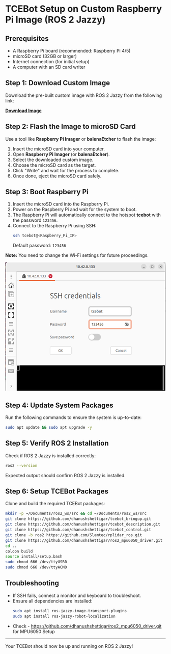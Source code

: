 # TCEBot Setup on Custom Raspberry Pi Image (ROS 2 Jazzy)

## Prerequisites
- A Raspberry Pi board (recommended: Raspberry Pi 4/5)
- microSD card (32GB or larger)
- Internet connection (for initial setup)
- A computer with an SD card writer

## Step 1: Download Custom Image
Download the pre-built custom image with ROS 2 Jazzy from the following link:

**[Download Image](https://drive.google.com/file/d/1pRz1IW64-c3jGCG04VXSExZg8M7-tjX-/view?usp=drive_link)**  

## Step 2: Flash the Image to microSD Card
Use a tool like **Raspberry Pi Imager** or **balenaEtcher** to flash the image:

1. Insert the microSD card into your computer.
2. Open **Raspberry Pi Imager** (or **balenaEtcher**).
3. Select the downloaded custom image.
4. Choose the microSD card as the target.
5. Click "Write" and wait for the process to complete.
6. Once done, eject the microSD card safely.

## Step 3: Boot Raspberry Pi
1. Insert the microSD card into the Raspberry Pi.
2. Power on the Raspberry Pi and wait for the system to boot.
3. The Raspberry Pi will automatically connect to the hotspot **tcebot** with the password `123456`.
4. Connect to the Raspberry Pi using SSH:
   ```bash
   ssh tcebot@<Raspberry_Pi_IP>
   ```
   Default password: `123456`

**Note:** You need to change the Wi-Fi settings for future proceedings.

![Alt text](https://raw.githubusercontent.com/dhanushshettigar/tcebot_bringup/refs/heads/main/media/SSH-Login.png)


## Step 4: Update System Packages
Run the following commands to ensure the system is up-to-date:
```bash
sudo apt update && sudo apt upgrade -y
```

## Step 5: Verify ROS 2 Installation
Check if ROS 2 Jazzy is installed correctly:
```bash
ros2 --version
```
Expected output should confirm ROS 2 Jazzy is installed.

## Step 6: Setup TCEBot Packages
Clone and build the required TCEBot packages:

```bash
mkdir -p ~/Documents/ros2_ws/src && cd ~/Documents/ros2_ws/src
git clone https://github.com/dhanushshettigar/tcebot_bringup.git
git clone https://github.com/dhanushshettigar/tcebot_description.git
git clone https://github.com/dhanushshettigar/tcebot_control.git
git clone -b ros2 https://github.com/Slamtec/rplidar_ros.git
git clone https://github.com/dhanushshettigar/ros2_mpu6050_driver.git
cd ..
colcon build
source install/setup.bash
sudo chmod 666 /dev/ttyUSB0
sudo chmod 666 /dev/ttyACM0
```

## Troubleshooting
- If SSH fails, connect a monitor and keyboard to troubleshoot.
- Ensure all dependencies are installed:
  ```bash
  sudo apt install ros-jazzy-image-transport-plugins
  sudo apt install ros-jazzy-robot-localization
  ```
- Check - https://github.com/dhanushshettigar/ros2_mpu6050_driver.git for MPU6050 Setup
---
Your TCEBot should now be up and running on ROS 2 Jazzy!
